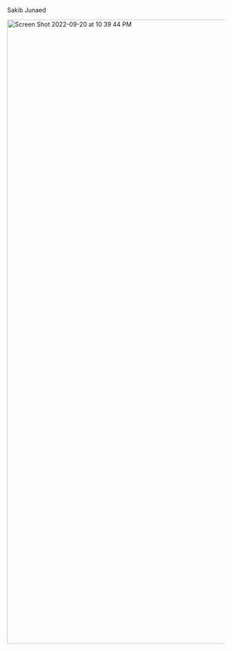 Sakib Junaed


<img width="1440" alt="Screen Shot 2022-09-20 at 10 39 44 PM" src="https://user-images.githubusercontent.com/41162261/191404216-a0e1b701-1ab8-4638-9eae-ac23f30e278f.png">

